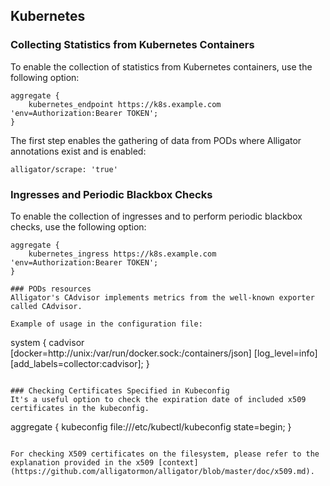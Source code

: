 ## Kubernetes

### Collecting Statistics from Kubernetes Containers
To enable the collection of statistics from Kubernetes containers, use the following option:
```
aggregate {
    kubernetes_endpoint https://k8s.example.com 'env=Authorization:Bearer TOKEN';
}
```
The first step enables the gathering of data from PODs where Alligator annotations exist and is enabled:
```
alligator/scrape: 'true'
```

### Ingresses and Periodic Blackbox Checks
To enable the collection of ingresses and to perform periodic blackbox checks, use the following option:
```
aggregate {
    kubernetes_ingress https://k8s.example.com 'env=Authorization:Bearer TOKEN';
}

### PODs resources
Alligator's CAdvisor implements metrics from the well-known exporter called CAdvisor.

Example of usage in the configuration file:
```
system {
    cadvisor [docker=http://unix:/var/run/docker.sock:/containers/json] [log_level=info] [add_labels=collector:cadvisor];
}
```

### Checking Certificates Specified in Kubeconfig
It's a useful option to check the expiration date of included x509 certificates in the kubeconfig.
```
aggregate {
    kubeconfig file:///etc/kubectl/kubeconfig state=begin;
}
```

For checking X509 certificates on the filesystem, please refer to the explanation provided in the x509 [context](https://github.com/alligatormon/alligator/blob/master/doc/x509.md).
